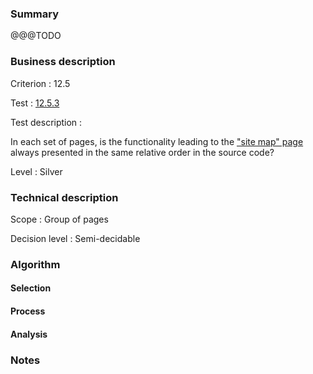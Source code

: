 ### Summary

@@@TODO

### Business description

Criterion : 12.5

Test : [12.5.3](http://www.accessiweb.org/index.php/accessiweb-22-english-version.html#test-12-5-3)

Test description :

In each set of pages, is the functionality leading to the [&quot;site map&quot; page ](http://www.accessiweb.org/index.php/glossary-76.html#mPlanSite) always presented in the same relative order in the source code?

Level : Silver 

### Technical description

Scope : Group of pages

Decision level : Semi-decidable

### Algorithm

#### Selection


#### Process


#### Analysis


### Notes
